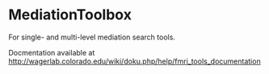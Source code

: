 # MediationToolbox
For single- and multi-level mediation search tools.

Docmentation available at http://wagerlab.colorado.edu/wiki/doku.php/help/fmri_tools_documentation